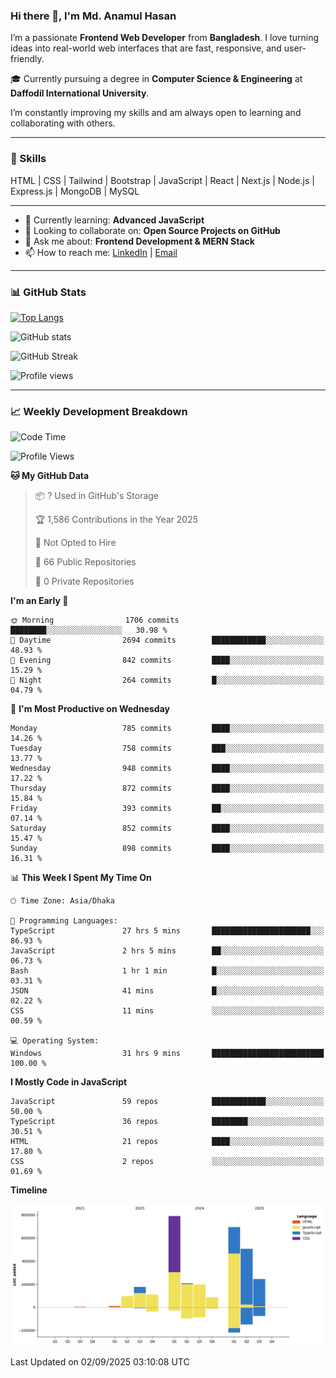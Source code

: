 ### Hi there 👋, I'm Md. Anamul Hasan

I’m a passionate **Frontend Web Developer** from **Bangladesh**. I love turning ideas into real-world web interfaces that are fast, responsive, and user-friendly.

🎓 Currently pursuing a degree in **Computer Science & Engineering** at **Daffodil International University**.

I’m constantly improving my skills and am always open to learning and collaborating with others.

---

### 🚀 Skills
HTML | CSS | Tailwind | Bootstrap | JavaScript | React | Next.js | Node.js | Express.js | MongoDB | MySQL 

---

- 🌱 Currently learning: **Advanced JavaScript**
- 👯 Looking to collaborate on: **Open Source Projects on GitHub**
- 💬 Ask me about: **Frontend Development & MERN Stack**
- 📫 How to reach me: [LinkedIn](https://www.linkedin.com/in/mdanamulhasan201) | [Email](mailto:anamulhasan3625@gmail.com)

---

### 📊 GitHub Stats

[![Top Langs](https://github-readme-stats.vercel.app/api/top-langs/?username=mdanamulhasan201&layout=compact)](https://github.com/anuraghazra/github-readme-stats)

![GitHub stats](https://github-readme-stats.vercel.app/api?username=mdanamulhasan201&show_icons=true&count_private=true&theme=tokyonight)

![GitHub Streak](https://streak-stats.demolab.com?user=mdanamulhasan201&theme=tokyonight)

![Profile views](https://gpvc.arturio.dev/mdanamulhasan201)

---

### 📈 Weekly Development Breakdown

<!--START_SECTION:waka-->
![Code Time](http://img.shields.io/badge/Code%20Time-622%20hrs%2039%20mins-blue)

![Profile Views](http://img.shields.io/badge/Profile%20Views-1-blue)

**🐱 My GitHub Data** 

> 📦 ? Used in GitHub's Storage 
 > 
> 🏆 1,586 Contributions in the Year 2025
 > 
> 🚫 Not Opted to Hire
 > 
> 📜 66 Public Repositories 
 > 
> 🔑 0 Private Repositories 
 > 
**I'm an Early 🐤** 

```text
🌞 Morning                1706 commits        ████████░░░░░░░░░░░░░░░░░   30.98 % 
🌆 Daytime                2694 commits        ████████████░░░░░░░░░░░░░   48.93 % 
🌃 Evening                842 commits         ████░░░░░░░░░░░░░░░░░░░░░   15.29 % 
🌙 Night                  264 commits         █░░░░░░░░░░░░░░░░░░░░░░░░   04.79 % 
```
📅 **I'm Most Productive on Wednesday** 

```text
Monday                   785 commits         ████░░░░░░░░░░░░░░░░░░░░░   14.26 % 
Tuesday                  758 commits         ███░░░░░░░░░░░░░░░░░░░░░░   13.77 % 
Wednesday                948 commits         ████░░░░░░░░░░░░░░░░░░░░░   17.22 % 
Thursday                 872 commits         ████░░░░░░░░░░░░░░░░░░░░░   15.84 % 
Friday                   393 commits         ██░░░░░░░░░░░░░░░░░░░░░░░   07.14 % 
Saturday                 852 commits         ████░░░░░░░░░░░░░░░░░░░░░   15.47 % 
Sunday                   898 commits         ████░░░░░░░░░░░░░░░░░░░░░   16.31 % 
```


📊 **This Week I Spent My Time On** 

```text
🕑︎ Time Zone: Asia/Dhaka

💬 Programming Languages: 
TypeScript               27 hrs 5 mins       ██████████████████████░░░   86.93 % 
JavaScript               2 hrs 5 mins        ██░░░░░░░░░░░░░░░░░░░░░░░   06.73 % 
Bash                     1 hr 1 min          █░░░░░░░░░░░░░░░░░░░░░░░░   03.31 % 
JSON                     41 mins             █░░░░░░░░░░░░░░░░░░░░░░░░   02.22 % 
CSS                      11 mins             ░░░░░░░░░░░░░░░░░░░░░░░░░   00.59 % 

💻 Operating System: 
Windows                  31 hrs 9 mins       █████████████████████████   100.00 % 
```

**I Mostly Code in JavaScript** 

```text
JavaScript               59 repos            ████████████░░░░░░░░░░░░░   50.00 % 
TypeScript               36 repos            ████████░░░░░░░░░░░░░░░░░   30.51 % 
HTML                     21 repos            ████░░░░░░░░░░░░░░░░░░░░░   17.80 % 
CSS                      2 repos             ░░░░░░░░░░░░░░░░░░░░░░░░░   01.69 % 
```



**Timeline**

![Lines of Code chart](https://raw.githubusercontent.com/mdanamulhasan201/mdanamulhasan201/main/assets/bar_graph.png)


 Last Updated on 02/09/2025 03:10:08 UTC
<!--END_SECTION:waka-->
